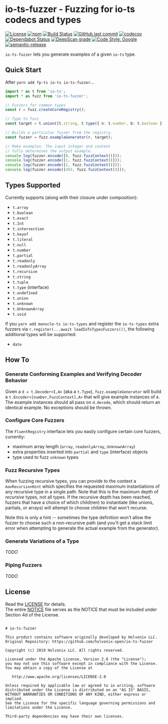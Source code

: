 # io-ts-fuzzer - Fuzzing for io-ts codecs and types

[![License](https://img.shields.io/badge/License-Apache%202.0-blue.svg)](./LICENSE)
[![npm](https://img.shields.io/npm/v/io-ts-fuzzer.svg)](https://www.npmjs.com/package/io-ts-fuzzer)
[![Build Status](https://travis-ci.com/holvonix-open/io-ts-fuzzer.svg?branch=master)](https://travis-ci.com/holvonix-open/io-ts-fuzzer)
[![GitHub last commit](https://img.shields.io/github/last-commit/holvonix-open/io-ts-fuzzer.svg)](https://github.com/holvonix-open/io-ts-fuzzer/commits)
[![codecov](https://codecov.io/gh/holvonix-open/io-ts-fuzzer/branch/master/graph/badge.svg)](https://codecov.io/gh/holvonix-open/io-ts-fuzzer)
[![Dependabot Status](https://api.dependabot.com/badges/status?host=github&repo=holvonix-open/io-ts-fuzzer)](https://dependabot.com)
[![DeepScan grade](https://deepscan.io/api/teams/4465/projects/6653/branches/56883/badge/grade.svg)](https://deepscan.io/dashboard#view=project&tid=4465&pid=6653&bid=56883)
[![Code Style: Google](https://img.shields.io/badge/code%20style-google-blueviolet.svg)](https://github.com/google/gts)
[![semantic-release](https://img.shields.io/badge/%20%20%F0%9F%93%A6%F0%9F%9A%80-semantic--release-e10079.svg)](https://github.com/semantic-release/semantic-release)

`io-ts-fuzzer` lets you generate examples of a given `io-ts` type.

## Quick Start

After `yarn add fp-ts io-ts io-ts-fuzzer`...

```typescript
import * as t from 'io-ts';
import * as fuzz from 'io-ts-fuzzer';

// Fuzzers for common types
const r = fuzz.createCoreRegistry();

// Type to fuzz
const target = t.union([t.string, t.type({ n: t.number, b: t.boolean })]);

// Builds a particular fuzzer from the registry.
const fuzzer = fuzz.exampleGenerator(r, target);

// Make examples. The input integer and context
// fully determines the output example.
console.log(fuzzer.encode([0, fuzz.fuzzContext()]));
console.log(fuzzer.encode([1, fuzz.fuzzContext()]));
console.log(fuzzer.encode([2, fuzz.fuzzContext()]));
console.log(fuzzer.encode([493, fuzz.fuzzContext()]));
```

## Types Supported

Currently supports (along with their closure under composition):

- `t.array`
- `t.boolean`
- `t.exact`
- `t.Int`
- `t.intersection`
- `t.keyof`
- `t.literal`
- `t.null`
- `t.number`
- `t.partial`
- `t.readonly`
- `t.readonlyArray`
- `t.recursive`
- `t.string`
- `t.tuple`
- `t.type` (interface)
- `t.undefined`
- `t.union`
- `t.unknown`
- `t.UnknownArray`
- `t.void`

If you `yarn add monocle-ts io-ts-types` and register the `io-ts-types` extra
fuzzers via `r.register(...await loadIoTsTypesFuzzers())`, the following
additional types will be supported:

- `date`

## How To

### Generate Conforming Examples and Verifying Decoder Behavior

Given a `d = t.Decoder<I,A>` (aka a `t.Type`), `fuzz.exampleGenerator` will
build a `t.Encoder<[number,FuzzContext],A>` that will give example instances of
`A`. The example instances should all pass on `d.decode`, which should return an
identical example. No exceptions should be thrown.

### Configure Core Fuzzers

The `FluentRegistry` interface lets you easily configure certain core fuzzers,
currently:

- maximum array length (`array`, `readonlyArray`, `UnknownArray`)
- extra properties inserted into `partial` and `type` (interface) objects
- type used to fuzz `unknown` types

### Fuzz Recursive Types

When fuzzing recursive types, you can provide to the context a
`maxRecursionHint` which specifies the requested maximum instantiations of any
recursive type in a single path. Note that this is the maximum depth of
_recursive_ types, not all types. If the recursive depth has been reached,
fuzzers that have a choice of which child(ren) to instantiate (like unions,
partials, or arrays) will attempt to choose children that won't recurse.

Note this is only a hint -- sometimes the type definition won't allow the fuzzer
to choose such a non-recursive path (and you'll get a stack limit error when
attempting to generate the actual example from the generator).

### Generate Variations of a Type

_TODO_

### Piping Fuzzers

_TODO_

## License

Read the [LICENSE](LICENSE) for details.  
The entire [NOTICE](NOTICE) file serves as the NOTICE that must be included
under Section 4d of the License.

```

# io-ts-fuzzer

This product contains software originally developed by Holvonix LLC.
Original Repository: https://github.com/holvonix-open/io-ts-fuzzer

Copyright (c) 2019 Holvonix LLC. All rights reserved.

Licensed under the Apache License, Version 2.0 (the "License");
you may not use this software except in compliance with the License.
You may obtain a copy of the License at

   http://www.apache.org/licenses/LICENSE-2.0

Unless required by applicable law or agreed to in writing, software
distributed under the License is distributed on an "AS IS" BASIS,
WITHOUT WARRANTIES OR CONDITIONS OF ANY KIND, either express or implied.
See the License for the specific language governing permissions and
limitations under the License.

Third-party dependencies may have their own licenses.

```
